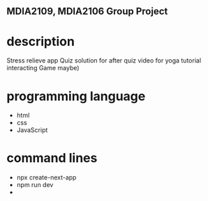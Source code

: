 ## MDIA2109, MDIA2106 Group Project

# description
Stress relieve app
Quiz
solution for after quiz
video for yoga tutorial
 interacting Game maybe)

# programming language 
- html
- css
- JavaScript

# command lines
- npx create-next-app
- npm run dev
-